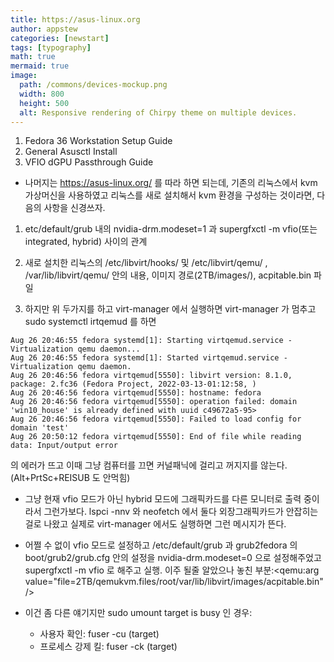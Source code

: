 ```yaml
---
title: https://asus-linux.org
author: appstew
categories: [newstart]
tags: [typography]
math: true
mermaid: true
image:
  path: /commons/devices-mockup.png
  width: 800
  height: 500
  alt: Responsive rendering of Chirpy theme on multiple devices.
---
```


1. Fedora 36 Workstation Setup Guide
2. General Asusctl Install
3. VFIO dGPU Passthrough Guide

- 나머지는 https://asus-linux.org/ 를 따라 하면 되는데,
기존의 리눅스에서 kvm 가상머신을 사용하였고 리눅스를 새로 설치해서 kvm 환경을 구성하는 것이라면, 다음의 사항을 신경쓰자.
1. etc/default/grub 내의 nvidia-drm.modeset=1 과 supergfxctl -m vfio(또는 integrated, hybrid) 사이의 관계

2. 새로 설치한 리눅스의 /etc/libvirt/hooks/ 및 /etc/libvirt/qemu/ , /var/lib/libvirt/qemu/ 안의 내용, 이미지 경로(2TB/images/), acpitable.bin 파일

3. 하지만 위 두가지를 하고 virt-manager 에서 실행하면 virt-manager 가 멈추고 sudo systemctl irtqemud 를 하면 

```
Aug 26 20:46:55 fedora systemd[1]: Starting virtqemud.service - Virtualization qemu daemon...
Aug 26 20:46:55 fedora systemd[1]: Started virtqemud.service - Virtualization qemu daemon.
Aug 26 20:46:56 fedora virtqemud[5550]: libvirt version: 8.1.0, package: 2.fc36 (Fedora Project, 2022-03-13-01:12:58, )
Aug 26 20:46:56 fedora virtqemud[5550]: hostname: fedora
Aug 26 20:46:56 fedora virtqemud[5550]: operation failed: domain 'win10_house' is already defined with uuid c49672a5-95>
Aug 26 20:46:56 fedora virtqemud[5550]: Failed to load config for domain 'test'
Aug 26 20:50:12 fedora virtqemud[5550]: End of file while reading data: Input/output error
```
의 에러가 뜨고 이때 그냥 컴퓨터를 끄면 커널패닉에 걸리고 꺼지지를 않는다. (Alt+PrtSc+REISUB 도 안먹힘)

- 그냥 현재 vfio 모드가 아닌 hybrid 모드에 그래픽카드를 다른 모니터로 출력 중이라서 그런가보다.
lspci -nnv 와 neofetch 에서 둘다 외장그래픽카드가 안잡히는 걸로 나왔고 실제로 virt-manager 에서도 실행하면 그런 메시지가 뜬다.

- 어쩔 수 없이 vfio 모드로 설정하고 /etc/default/grub 과 grub2fedora 의 boot/grub2/grub.cfg 안의 설정을 nvidia-drm.modeset=0 으로 설정해주었고
supergfxctl -m vfio 로 해주고 실행. 이주 될줄 알았으나 놓친 부분:<qemu:arg value="file=2TB/qemukvm.files/root/var/lib/libvirt/images/acpitable.bin"/>

- 이건 좀 다른 얘기지만 sudo umount target is busy 인 경우:
  - 사용자 확인: fuser -cu (target)
  - 프로세스 강제 킬: fuser -ck (target)